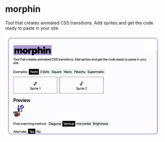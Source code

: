 # morphin
Tool that creates animated CSS transitions. Add sprites and get the code ready to paste in your site.

[![morphin](docs-assets/thumbnail2.jpg)](http://javier.xyz/morphin/)